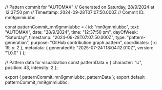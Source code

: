 // Pattern commit for "AUTOMAX"
// Generated on Saturday, 28/9/2024 at 12:37:50 pm
// Timestamp: 2024-09-28T07:07:50.000Z
// Commit ID: mn9gmmiubbc

const patternCommit_mn9gmmiubbc = {
  id: "mn9gmmiubbc",
  text: "AUTOMAX",
  date: "28/9/2024",
  time: "12:37:50 pm",
  dayOfWeek: "Saturday",
  timestamp: "2024-09-28T07:07:50.000Z",
  type: "pattern-generation",
  purpose: "GitHub contribution graph pattern",
  coordinates: {
    x: 19,
    y: 2
  },
  metadata: {
    generatedAt: "2025-07-24T18:04:12.010Z",
    version: "1.0.0"
  }
};

// Pattern data for visualization
const patternData = {
  character: "U",
  position: 43,
  intensity: 2
};

export { patternCommit_mn9gmmiubbc, patternData };
export default patternCommit_mn9gmmiubbc;
